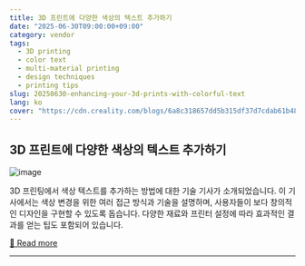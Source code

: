 ```yaml
---
title: 3D 프린트에 다양한 색상의 텍스트 추가하기
date: "2025-06-30T09:00:00+09:00"
category: vendor
tags:
  - 3D printing
  - color text
  - multi-material printing
  - design techniques
  - printing tips
slug: 20250630-enhancing-your-3d-prints-with-colorful-text
lang: ko
cover: "https://cdn.creality.com/blogs/6a8c318657dd5b315df37d7cdab61b48.png"
---
```


## 3D 프린트에 다양한 색상의 텍스트 추가하기
![image](https://cdn.creality.com/blogs/6a8c318657dd5b315df37d7cdab61b48.png)

3D 프린팅에서 색상 텍스트를 추가하는 방법에 대한 기술 기사가 소개되었습니다. 이 기사에서는 색상 변경을 위한 여러 접근 방식과 기술을 설명하며, 사용자들이 보다 창의적인 디자인을 구현할 수 있도록 돕습니다. 다양한 재료와 프린터 설정에 따라 효과적인 결과를 얻는 팁도 포함되어 있습니다.

[🔗 Read more](https://www.creality.com/blog/how-to-paint-3d-prints)

---